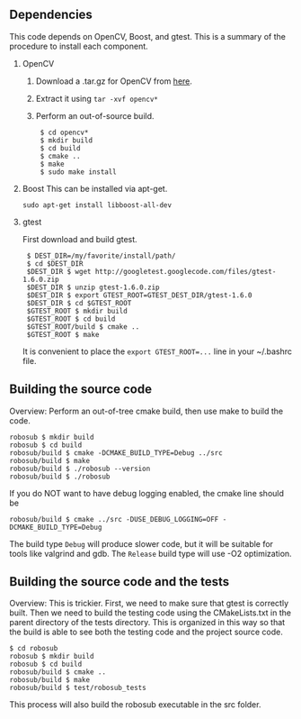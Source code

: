 ## Dependencies

This code depends on OpenCV, Boost, and gtest. This is a summary of the procedure
to install each component.

1.  OpenCV

    1. Download a .tar.gz for OpenCV from [here](http://opencv.org/downloads.html).

    2. Extract it using `tar -xvf opencv*`

    3. Perform an out-of-source build.

            $ cd opencv*
            $ mkdir build
            $ cd build
            $ cmake ..
            $ make
            $ sudo make install

2.  Boost
    This can be installed via apt-get.

        sudo apt-get install libboost-all-dev

3. gtest

    First download and build gtest.

        $ DEST_DIR=/my/favorite/install/path/
        $ cd $DEST_DIR
        $DEST_DIR $ wget http://googletest.googlecode.com/files/gtest-1.6.0.zip
        $DEST_DIR $ unzip gtest-1.6.0.zip
        $DEST_DIR $ export GTEST_ROOT=GTEST_DEST_DIR/gtest-1.6.0
        $DEST_DIR $ cd $GTEST_ROOT
        $GTEST_ROOT $ mkdir build
        $GTEST_ROOT $ cd build
        $GTEST_ROOT/build $ cmake ..
        $GTEST_ROOT $ make

    It is convenient to place the `export GTEST_ROOT=...` line in your ~/.bashrc
    file.


## Building the source code

Overview: Perform an out-of-tree cmake build, then use make to build
the code.

    robosub $ mkdir build
    robosub $ cd build
    robosub/build $ cmake -DCMAKE_BUILD_TYPE=Debug ../src
    robosub/build $ make
    robosub/build $ ./robosub --version
    robosub/build $ ./robosub

If you do NOT want to have debug logging enabled, the cmake line should be

    robosub/build $ cmake ../src -DUSE_DEBUG_LOGGING=OFF -DCMAKE_BUILD_TYPE=Debug

The build type `Debug` will produce slower code, but it will be suitable for tools
like valgrind and gdb. The `Release` build type will use -O2 optimization.


## Building the source code and the tests

Overview: This is trickier. First, we need to make sure
that gtest is correctly built. Then we need to build the testing code
using the CMakeLists.txt in the parent directory of the tests directory.
This is organized in this way so that the build is able to see both the
testing code and the project source code.

    $ cd robosub
    robosub $ mkdir build
    robosub $ cd build
    robosub/build $ cmake ..
    robosub/build $ make
    robosub/build $ test/robosub_tests

This process will also build the robosub executable in the src
folder.

